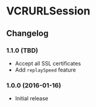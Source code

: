 # VCRURLSession

## Changelog

### 1.1.0 (TBD)

* Accept all SSL certificates
* Add `replaySpeed` feature

### 1.0.0 (2016-01-16)

* Initial release